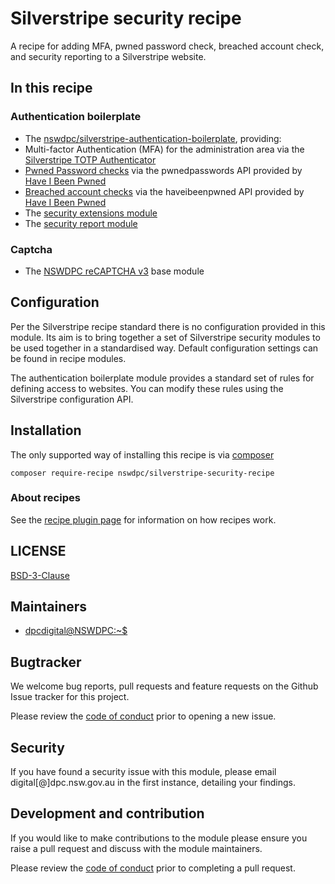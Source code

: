 # Silverstripe security recipe

A recipe for adding MFA, pwned password check, breached account check, and security reporting to a Silverstripe website.

## In this recipe 

### Authentication boilerplate

+ The [nswdpc/silverstripe-authentication-boilerplate](https://github.com/nswdpc/silverstripe-authentication-boilerplate), providing:
 + Multi-factor Authentication (MFA) for the administration area via the [Silverstripe TOTP Authenticator](https://github.com/silverstripe/silverstripe-totp-authenticator)
 + [Pwned Password checks](nswdpc/silverstripe-pwnage-hinter) via the pwnedpasswords API provided by [Have I Been Pwned](https://haveibeenpwned.com)
 + [Breached account checks](nswdpc/silverstripe-pwnage-hinter) via the haveibeenpwned API provided by [Have I Been Pwned](https://haveibeenpwned.com)
 + The [security extensions module](https://github.com/silverstripe/silverstripe-security-extensions)
 + The [security report module](https://github.com/silverstripe/silverstripe-securityreport)

### Captcha

+ The [NSWDPC reCAPTCHA v3](https://github.com/nswdpc/silverstripe-recaptcha-v3) base module


## Configuration

Per the Silverstripe recipe standard there is no configuration provided in this module. Its aim is to bring together a set of Silverstripe security modules to be used together in a standardised way. Default configuration settings can be found in recipe modules.

The authentication boilerplate module provides a standard set of rules for defining access to websites. You can modify these rules using the Silverstripe configuration API.

## Installation

The only supported way of installing this recipe is via [composer](https://getcomposer.org)

```
composer require-recipe nswdpc/silverstripe-security-recipe
```
### About recipes

See the [recipe plugin page](https://github.com/silverstripe/recipe-plugin) for information on how recipes work.

## LICENSE

[BSD-3-Clause](./LICENSE.md)

## Maintainers

+ [dpcdigital@NSWDPC:~$](https://dpc.nsw.gov.au)

## Bugtracker

We welcome bug reports, pull requests and feature requests on the Github Issue tracker for this project.

Please review the [code of conduct](./code-of-conduct.md) prior to opening a new issue.

## Security

If you have found a security issue with this module, please email digital[@]dpc.nsw.gov.au in the first instance, detailing your findings.

## Development and contribution

If you would like to make contributions to the module please ensure you raise a pull request and discuss with the module maintainers.

Please review the [code of conduct](./code-of-conduct.md) prior to completing a pull request.
